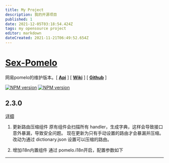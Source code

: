 ```yaml
---
title: My Project
description: 我的开源项目
published: 1
date: 2021-12-05T03:18:54.424Z
tags: my opensource project
editor: markdown
dateCreated: 2021-11-21T06:49:52.654Z
---
```


# [Sex-Pomelo](/my-project/sex-pomelo)
网易pomelo的维护版本。[ **[Api]** ]  [ **[Wiki]** ]  [ **[Github]** ] 


[![NPM version][npm-image-pomelo]][npm-url-pomelo]
[![NPM version][npm-image-down]][npm-url-pomelo]

## 2.3.0
[详细](https://gitee.com/shudingbo/sex-pomelo/raw/master/History.md)
1. 更新路由压缩组件
原有组件会扫描所有 handler，生成字典，这样会导致接口意外暴漏，导致安全问题。
现在更新为只有手动设置的路由才会暴漏并压缩。改动为通过 dictionary.json 设置可以压缩的路由。

2. 增加i18n内置组件
通过 pomelo.i18n开启，配置参数如下


---
[npm-image-pomelo]: https://img.shields.io/npm/v/@sex-pomelo/sex-pomelo.svg?label=sex-pomelo
[npm-url-pomelo]: https://github.com/sex-pomelo/sex-pomelo
[npm-image-down]: https://img.shields.io/npm/dw/@sex-pomelo/sex-pomelo?label=down
[Api]: https://shudingbo.github.io/sex-pomelo-doc/api/index.html
[Wiki]: https://github.com/NetEase/pomelo/wiki
[Github]: https://github.com/sex-pomelo



